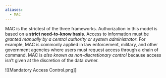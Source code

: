 ```yaml
---
aliases:
  - MAC
---
```

MAC is the strictest of the three frameworks. Authorization in this model is based on a **strict need-to-know basis**. Access to information must be *granted manually by a central authority or system administrator*. For example, MAC is commonly applied in law enforcement, military, and other government agencies where users must request access through a chain of command. MAC is *also known as non-discretionary control* because access isn’t given at the discretion of the data owner.

![[Mandatory Access Control.png]]
